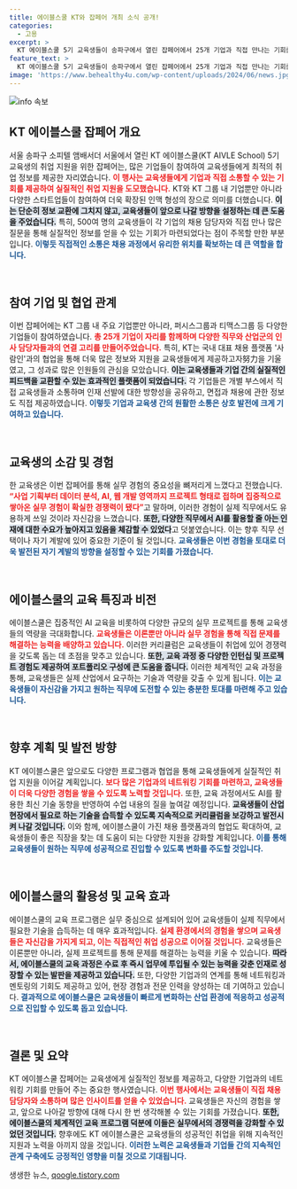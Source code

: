 ```yaml
---
title: 에이블스쿨 KT와 잡페어 개최 소식 공개!
categories:
  - 고용
excerpt: >
  KT 에이블스쿨 5기 교육생들이 송파구에서 열린 잡페어에서 25개 기업과 직접 만나는 기회를 가졌습니다. AI와 실무 경험을 쌓은 이들은 다양한 직무에서의 채용 수요를 체감하며 취업 경쟁력에 자신감을 얻었습니다.
feature_text: >
  KT 에이블스쿨 5기 교육생들이 송파구에서 열린 잡페어에서 25개 기업과 직접 만나는 기회를 가졌습니다. AI와 실무 경험을 쌓은 이들은 다양한 직무에서의 채용 수요를 체감하며 취업 경쟁력에 자신감을 얻었습니다.
image: 'https://www.behealthy4u.com/wp-content/uploads/2024/06/news.jpg'
---
```


<p><img src="https://www.behealthy4u.com/wp-content/uploads/2024/06/news.jpg" alt="info 속보" /></p>

<h2 data-ke-size="size26">KT 에이블스쿨 잡페어 개요</h2>

<p data-ke-size="size16">서울 송파구 소피텔 앰배서더 서울에서 열린 KT 에이블스쿨(KT AIVLE School) 5기 교육생의 취업 지원을 위한 잡페어는, 많은 기업들이 참여하여 교육생들에게 최적의 취업 정보를 제공한 자리였습니다. <b><span style="color: #ee2323;">이 행사는 교육생들에게 기업과 직접 소통할 수 있는 기회를 제공하여 실질적인 취업 지원을 도모했습니다.</span></b> KT와 KT 그룹 내 기업뿐만 아니라 다양한 스타트업들이 참여하여 더욱 확장된 인맥 형성의 장으로 의미를 더했습니다. <b><span style="background-color: #21538527;">이는 단순히 정보 교환에 그치지 않고, 교육생들이 앞으로 나갈 방향을 설정하는 데 큰 도움을 주었습니다.</span></b> 특히, 500여 명의 교육생들이 각 기업의 채용 담당자와 직접 만나 많은 질문을 통해 실질적인 정보를 얻을 수 있는 기회가 마련되었다는 점이 주목할 만한 부분입니다. <b><span style="color: #1a5490;">이렇듯 직접적인 소통은 채용 과정에서 유리한 위치를 확보하는 데 큰 역할을 합니다.</span></b></p>

<p data-ke-size="size16">&nbsp;</p>

<h2 data-ke-size="size26">참여 기업 및 협업 관계</h2>

<p data-ke-size="size16">이번 잡페어에는 KT 그룹 내 주요 기업뿐만 아니라, 퍼시스그룹과 티맥스그룹 등 다양한 기업들이 참여하였습니다. <b><span style="color: #ee2323;">총 25개 기업이 자리를 함께하며 다양한 직무와 산업군의 인사 담당자들과의 연결 고리를 만들어주었습니다.</span></b> 특히, KT는 국내 대표 채용 플랫폼 '사람인'과의 협업을 통해 더욱 많은 정보와 지원을 교육생들에게 제공하고자努力을 기울였고, 그 성과로 많은 인원들의 관심을 모았습니다. <b><span style="background-color: #21538527;">이는 교육생들과 기업 간의 실질적인 피드백을 교환할 수 있는 효과적인 플랫폼이 되었습니다.</span></b> 각 기업들은 개별 부스에서 직접 교육생들과 소통하며 인재 선발에 대한 방향성을 공유하고, 면접과 채용에 관한 정보도 직접 제공하였습니다. <b><span style="color: #1a5490;">이렇듯 기업과 교육생 간의 원활한 소통은 상호 발전에 크게 기여하고 있습니다.</span></b></p>

<p data-ke-size="size16">&nbsp;</p>

<h2 data-ke-size="size26">교육생의 소감 및 경험</h2>

<p data-ke-size="size16">한 교육생은 이번 잡페어를 통해 실무 경험의 중요성을 뼈저리게 느꼈다고 전했습니다. <b><span style="color: #ee2323;">“사업 기획부터 데이터 분석, AI, 웹 개발 영역까지 프로젝트 형태로 접하며 집중적으로 쌓아온 실무 경험이 확실한 경쟁력이 됐다”</span></b>고 말하며, 이러한 경험이 실제 직무에서도 유용하게 쓰일 것이라 자신감을 느꼈습니다. <b><span style="background-color: #21538527;">또한, 다양한 직무에서 AI를 활용할 줄 아는 인재에 대한 수요가 높아지고 있음을 체감할 수 있었다</span></b>고 덧붙였습니다. 이는 향후 직무 선택이나 자기 계발에 있어 중요한 기준이 될 것입니다. <b><span style="color: #1a5490;">교육생들은 이번 경험을 토대로 더욱 발전된 자기 계발의 방향을 설정할 수 있는 기회를 가졌습니다.</span></b></p>

<p data-ke-size="size16">&nbsp;</p>

<h2 data-ke-size="size26">에이블스쿨의 교육 특징과 비전</h2>

<p data-ke-size="size16">에이블스쿨은 집중적인 AI 교육을 비롯하여 다양한 규모의 실무 프로젝트를 통해 교육생들의 역량을 극대화합니다. <b><span style="color: #ee2323;">교육생들은 이론뿐만 아니라 실무 경험을 통해 직접 문제를 해결하는 능력을 배양하고 있습니다.</span></b> 이러한 커리큘럼은 교육생들이 취업에 있어 경쟁력을 갖도록 돕는 데 초점을 맞추고 있습니다. <b><span style="background-color: #21538527;">또한, 교육 과정 중 다양한 인턴십 및 프로젝트 경험도 제공하여 포트폴리오 구성에 큰 도움을 줍니다.</span></b> 이러한 체계적인 교육 과정을 통해, 교육생들은 실제 산업에서 요구하는 기술과 역량을 갖출 수 있게 됩니다. <b><span style="color: #1a5490;">이는 교육생들이 자신감을 가지고 원하는 직무에 도전할 수 있는 충분한 토대를 마련해 주고 있습니다.</span></b></p>

<p data-ke-size="size16">&nbsp;</p>

<h2 data-ke-size="size26">향후 계획 및 발전 방향</h2>

<p data-ke-size="size16">KT 에이블스쿨은 앞으로도 다양한 프로그램과 협업을 통해 교육생들에게 실질적인 취업 지원을 이어갈 계획입니다. <b><span style="color: #ee2323;">보다 많은 기업과의 네트워킹 기회를 마련하고, 교육생들이 더욱 다양한 경험을 쌓을 수 있도록 노력할 것입니다.</span></b> 또한, 교육 과정에서도 AI를 활용한 최신 기술 동향을 반영하여 수업 내용의 질을 높여갈 예정입니다. <b><span style="background-color: #21538527;">교육생들이 산업 현장에서 필요로 하는 기술을 습득할 수 있도록 지속적으로 커리큘럼을 보강하고 발전시켜 나갈 것입니다.</span></b> 이와 함께, 에이블스쿨이 가진 채용 플랫폼과의 협업도 확대하여, 교육생들이 좋은 직장을 찾는 데 도움이 되는 다양한 지원을 강화할 계획입니다. <b><span style="color: #1a5490;">이를 통해 교육생들이 원하는 직무에 성공적으로 진입할 수 있도록 변화를 주도할 것입니다.</span></b></p>

<p data-ke-size="size16">&nbsp;</p>

<h2 data-ke-size="size26">에이블스쿨의 활용성 및 교육 효과</h2>

<p data-ke-size="size16">에이블스쿨의 교육 프로그램은 실무 중심으로 설계되어 있어 교육생들이 실제 직무에서 필요한 기술을 습득하는 데 매우 효과적입니다. <b><span style="color: #ee2323;">실제 환경에서의 경험을 쌓으며 교육생들은 자신감을 가지게 되고, 이는 직접적인 취업 성공으로 이어질 것입니다.</span></b> 교육생들은 이론뿐만 아니라, 실제 프로젝트를 통해 문제를 해결하는 능력을 키울 수 있습니다. <b><span style="background-color: #21538527;">따라서, 에이블스쿨의 교육 과정은 수료 후 즉시 업무에 투입될 수 있는 능력을 갖춘 인재로 성장할 수 있는 발판을 제공하고 있습니다.</span></b> 또한, 다양한 기업과의 연계를 통해 네트워킹과 멘토링의 기회도 제공하고 있어, 현장 경험과 전문 인력을 양성하는 데 기여하고 있습니다. <b><span style="color: #1a5490;">결과적으로 에이블스쿨은 교육생들이 빠르게 변화하는 산업 환경에 적응하고 성공적으로 진입할 수 있도록 돕고 있습니다.</span></b></p>

<p data-ke-size="size16">&nbsp;</p>

<h2 data-ke-size="size26">결론 및 요약</h2>

<p data-ke-size="size16">KT 에이블스쿨 잡페어는 교육생에게 실질적인 정보를 제공하고, 다양한 기업과의 네트워킹 기회를 만들어 주는 중요한 행사였습니다. <b><span style="color: #ee2323;">이번 행사에서는 교육생들이 직접 채용 담당자와 소통하며 많은 인사이트를 얻을 수 있었습니다.</span></b> 교육생들은 자신의 경험을 쌓고, 앞으로 나아갈 방향에 대해 다시 한 번 생각해볼 수 있는 기회를 가졌습니다. <b><span style="background-color: #21538527;">또한, 에이블스쿨의 체계적인 교육 프로그램 덕분에 이들은 실무에서의 경쟁력을 강화할 수 있었던 것입니다.</span></b> 향후에도 KT 에이블스쿨은 교육생들의 성공적인 취업을 위해 지속적인 지원과 노력을 아끼지 않을 것입니다. <b><span style="color: #1a5490;">이러한 노력은 교육생들과 기업들 간의 지속적인 관계 구축에도 긍정적인 영향을 미칠 것으로 기대됩니다.</span></b></p>
생생한 뉴스, <a href="https://qoogle.tistory.com" rel="dofollow">qoogle.tistory.com</a>


